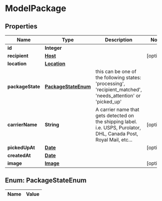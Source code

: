 

# ModelPackage

## Properties

Name | Type | Description | Notes
------------ | ------------- | ------------- | -------------
**id** | **Integer** |  | 
**recipient** | [**Host**](Host.md) |  |  [optional]
**location** | [**Location**](Location.md) |  | 
**packageState** | [**PackageStateEnum**](#PackageStateEnum) | this can be one of the following states: &#39;processing&#39;, &#39;recipient_matched&#39;, &#39;needs_attention&#39; or &#39;picked_up&#39; | 
**carrierName** | **String** | A carrier name that gets detected on the shipping label. i.e. USPS, Purolator, DHL, Canada Post, Royal Mail, etc...  |  [optional]
**pickedUpAt** | [**Date**](Date.md) |  |  [optional]
**createdAt** | [**Date**](Date.md) |  | 
**image** | [**Image**](Image.md) |  |  [optional]


## Enum: PackageStateEnum

Name | Value
---- | -----




